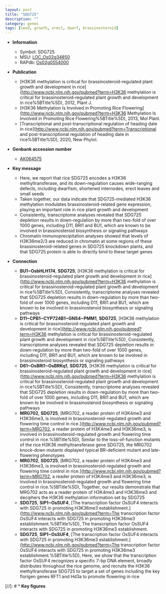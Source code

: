 ```yaml
---
layout: post
title: "SDG725"
description: ""
category: genes
tags: [seed, growth, erect, dwarf, brassinosteroid]
---
```


* **Information**  
    + Symbol: SDG725  
    + MSU: [LOC_Os02g34850](http://rice.plantbiology.msu.edu/cgi-bin/ORF_infopage.cgi?orf=LOC_Os02g34850)  
    + RAPdb: [Os02g0554000](http://rapdb.dna.affrc.go.jp/viewer/gbrowse_details/irgsp1?name=Os02g0554000)  

* **Publication**  
    + [H3K36 methylation is critical for brassinosteroid-regulated plant growth and development in rice](http://www.ncbi.nlm.nih.gov/pubmed?term=H3K36 methylation is critical for brassinosteroid-regulated plant growth and development in rice%5BTitle%5D), 2012, Plant J.
    + [H3K36 Methylation Is Involved in Promoting Rice Flowering](http://www.ncbi.nlm.nih.gov/pubmed?term=H3K36 Methylation Is Involved in Promoting Rice Flowering%5BTitle%5D), 2013, Mol Plant.
    + [Transcriptional and post-transcriptional regulation of heading date in rice](http://www.ncbi.nlm.nih.gov/pubmed?term=Transcriptional and post-transcriptional regulation of heading date in rice%5BTitle%5D), 2020, New Phytol.

* **Genbank accession number**  
    + [AK064575](http://www.ncbi.nlm.nih.gov/nuccore/AK064575)

* **Key message**  
    + Here, we report that rice SDG725 encodes a H3K36 methyltransferase, and its down-regulation causes wide-ranging defects, including dwarfism, shortened internodes, erect leaves and small seeds
    + Taken together, our data indicate that SDG725-mediated H3K36 methylation modulates brassinosteroid-related gene expression, playing an important role in rice plant growth and development
    + Consistently, transcriptome analyses revealed that SDG725 depletion results in down-regulation by more than two-fold of over 1000 genes, including D11, BRI1 and BU1, which are known to be involved in brassinosteroid biosynthesis or signaling pathways
    + Chromatin immunoprecipitation analyses showed that levels of H3K36me2/3 are reduced in chromatin at some regions of these brassinosteroid-related genes in SDG725 knockdown plants, and that SDG725 protein is able to directly bind to these target genes

* **Connection**  
    + __BU1~OsbHLH174__, __SDG725__, [H3K36 methylation is critical for brassinosteroid-regulated plant growth and development in rice](http://www.ncbi.nlm.nih.gov/pubmed?term=H3K36 methylation is critical for brassinosteroid-regulated plant growth and development in rice%5BTitle%5D), Consistently, transcriptome analyses revealed that SDG725 depletion results in down-regulation by more than two-fold of over 1000 genes, including D11, BRI1 and BU1, which are known to be involved in brassinosteroid biosynthesis or signaling pathways
    + __D11~CPB1~CYP724B1~GNS4~PMM1__, __SDG725__, [H3K36 methylation is critical for brassinosteroid-regulated plant growth and development in rice](http://www.ncbi.nlm.nih.gov/pubmed?term=H3K36 methylation is critical for brassinosteroid-regulated plant growth and development in rice%5BTitle%5D), Consistently, transcriptome analyses revealed that SDG725 depletion results in down-regulation by more than two-fold of over 1000 genes, including D11, BRI1 and BU1, which are known to be involved in brassinosteroid biosynthesis or signaling pathways
    + __D61~OsBRI1~OsBRKq1__, __SDG725__, [H3K36 methylation is critical for brassinosteroid-regulated plant growth and development in rice](http://www.ncbi.nlm.nih.gov/pubmed?term=H3K36 methylation is critical for brassinosteroid-regulated plant growth and development in rice%5BTitle%5D), Consistently, transcriptome analyses revealed that SDG725 depletion results in down-regulation by more than two-fold of over 1000 genes, including D11, BRI1 and BU1, which are known to be involved in brassinosteroid biosynthesis or signaling pathways
    + __MRG702__, __SDG725__, [MRG702, a reader protein of H3K4me3 and H3K36me3, is involved in brassinosteroid-regulated growth and flowering time control in rice.](http://www.ncbi.nlm.nih.gov/pubmed?term=MRG702, a reader protein of H3K4me3 and H3K36me3, is involved in brassinosteroid-regulated growth and flowering time control in rice.%5BTitle%5D), Similar to the loss-of-function mutants of the rice H3K36 methyltransferase gene SDG725, the MRG702 knock-down mutants displayed typical BR-deficient mutant and late-flowering phenotypes
    + __MRG702__, __SDG725__, [MRG702, a reader protein of H3K4me3 and H3K36me3, is involved in brassinosteroid-regulated growth and flowering time control in rice.](http://www.ncbi.nlm.nih.gov/pubmed?term=MRG702, a reader protein of H3K4me3 and H3K36me3, is involved in brassinosteroid-regulated growth and flowering time control in rice.%5BTitle%5D), Together, our results demonstrate that MRG702 acts as a reader protein of H3K4me3 and H3K36me3 and deciphers the H3K36 methylation information set by SDG725
    + __SDG725__, __SIP1~OsSUF4__, [The transcription factor OsSUF4 interacts with SDG725 in promoting H3K36me3 establishment.](http://www.ncbi.nlm.nih.gov/pubmed?term=The transcription factor OsSUF4 interacts with SDG725 in promoting H3K36me3 establishment.%5BTitle%5D), The transcription factor OsSUF4 interacts with SDG725 in promoting H3K36me3 establishment.
    + __SDG725__, __SIP1~OsSUF4__, [The transcription factor OsSUF4 interacts with SDG725 in promoting H3K36me3 establishment.](http://www.ncbi.nlm.nih.gov/pubmed?term=The transcription factor OsSUF4 interacts with SDG725 in promoting H3K36me3 establishment.%5BTitle%5D),  Here, we show that the transcription factor OsSUF4 recognizes a specific 7-bp DNA element, broadly distributes throughout the rice genome, and recruits the H3K36 methyltransferase SDG725 to target a set of genes including the key florigen genes RFT1 and Hd3a to promote flowering in rice

[//]: # * **Key figures**  


